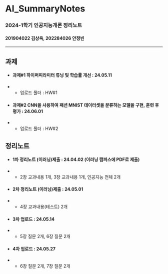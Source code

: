 # AI_SummaryNotes
### 2024-1학기 인공지능개론 정리노트
#### 201904022 김상옥, 202284026 안정빈

----
## 과제
- #### 과제#1 하이퍼피라미터 튜닝 및 학습률 개선 : 24.05.11
- - 업로드 폴더 : HW#1
 
- #### 과제#2 CNN을 사용하여 패션 MNIST 데이터셋을 분류하는 모델을 구현, 훈련 후 평가 : 24.06.01
- - 업로드 폴더 : HW#2

## 정리노트
- #### 1차 정리노트 (이러닝)제출 : 24.04.02 (이러닝 캠퍼스에 PDF로 제출)
- - 2장 교과내용 1개, 3장 교과내용 1개, 인공지능 전체 2개
- #### 2차 정리노트 (이러닝)제출 : 24.05.01
- - 4장 교과내용(테스트) 2개
- #### 3차 업로드 : 24.05.14
- - 5장 질문 2개, 6장 질문 2개 
- #### 4차 업로드 : 24.05.27
- - 6장 질문 2개, 7장 질문 2개


